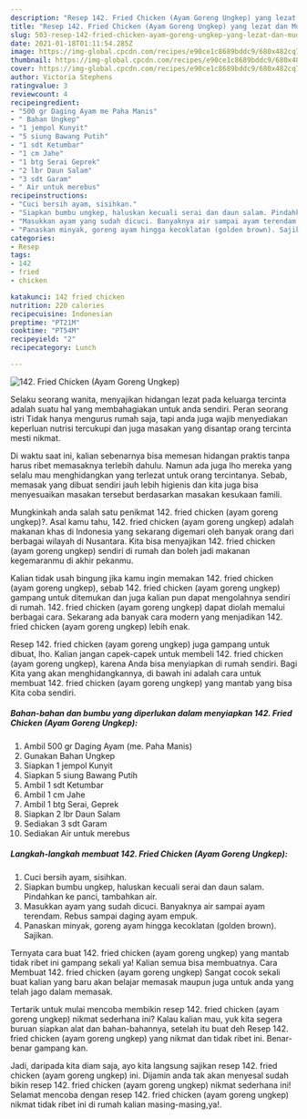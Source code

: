 ```yaml
---
description: "Resep 142. Fried Chicken (Ayam Goreng Ungkep) yang lezat dan Mudah Dibuat"
title: "Resep 142. Fried Chicken (Ayam Goreng Ungkep) yang lezat dan Mudah Dibuat"
slug: 503-resep-142-fried-chicken-ayam-goreng-ungkep-yang-lezat-dan-mudah-dibuat
date: 2021-01-18T01:11:54.285Z
image: https://img-global.cpcdn.com/recipes/e90ce1c8689bddc9/680x482cq70/142-fried-chicken-ayam-goreng-ungkep-foto-resep-utama.jpg
thumbnail: https://img-global.cpcdn.com/recipes/e90ce1c8689bddc9/680x482cq70/142-fried-chicken-ayam-goreng-ungkep-foto-resep-utama.jpg
cover: https://img-global.cpcdn.com/recipes/e90ce1c8689bddc9/680x482cq70/142-fried-chicken-ayam-goreng-ungkep-foto-resep-utama.jpg
author: Victoria Stephens
ratingvalue: 3
reviewcount: 4
recipeingredient:
- "500 gr Daging Ayam me Paha Manis"
- " Bahan Ungkep"
- "1 jempol Kunyit"
- "5 siung Bawang Putih"
- "1 sdt Ketumbar"
- "1 cm Jahe"
- "1 btg Serai Geprek"
- "2 lbr Daun Salam"
- "3 sdt Garam"
- " Air untuk merebus"
recipeinstructions:
- "Cuci bersih ayam, sisihkan."
- "Siapkan bumbu ungkep, haluskan kecuali serai dan daun salam. Pindahkan ke panci, tambahkan air."
- "Masukkan ayam yang sudah dicuci. Banyaknya air sampai ayam terendam. Rebus sampai daging ayam empuk."
- "Panaskan minyak, goreng ayam hingga kecoklatan (golden brown). Sajikan."
categories:
- Resep
tags:
- 142
- fried
- chicken

katakunci: 142 fried chicken 
nutrition: 220 calories
recipecuisine: Indonesian
preptime: "PT21M"
cooktime: "PT54M"
recipeyield: "2"
recipecategory: Lunch

---
```



![142. Fried Chicken (Ayam Goreng Ungkep)](https://img-global.cpcdn.com/recipes/e90ce1c8689bddc9/680x482cq70/142-fried-chicken-ayam-goreng-ungkep-foto-resep-utama.jpg)

Selaku seorang wanita, menyajikan hidangan lezat pada keluarga tercinta adalah suatu hal yang membahagiakan untuk anda sendiri. Peran seorang istri Tidak hanya mengurus rumah saja, tapi anda juga wajib menyediakan keperluan nutrisi tercukupi dan juga masakan yang disantap orang tercinta mesti nikmat.

Di waktu  saat ini, kalian sebenarnya bisa memesan hidangan praktis tanpa harus ribet memasaknya terlebih dahulu. Namun ada juga lho mereka yang selalu mau menghidangkan yang terlezat untuk orang tercintanya. Sebab, memasak yang dibuat sendiri jauh lebih higienis dan kita juga bisa menyesuaikan masakan tersebut berdasarkan masakan kesukaan famili. 



Mungkinkah anda salah satu penikmat 142. fried chicken (ayam goreng ungkep)?. Asal kamu tahu, 142. fried chicken (ayam goreng ungkep) adalah makanan khas di Indonesia yang sekarang digemari oleh banyak orang dari berbagai wilayah di Nusantara. Kita bisa menyajikan 142. fried chicken (ayam goreng ungkep) sendiri di rumah dan boleh jadi makanan kegemaranmu di akhir pekanmu.

Kalian tidak usah bingung jika kamu ingin memakan 142. fried chicken (ayam goreng ungkep), sebab 142. fried chicken (ayam goreng ungkep) gampang untuk ditemukan dan juga kalian pun dapat mengolahnya sendiri di rumah. 142. fried chicken (ayam goreng ungkep) dapat diolah memalui berbagai cara. Sekarang ada banyak cara modern yang menjadikan 142. fried chicken (ayam goreng ungkep) lebih enak.

Resep 142. fried chicken (ayam goreng ungkep) juga gampang untuk dibuat, lho. Kalian jangan capek-capek untuk membeli 142. fried chicken (ayam goreng ungkep), karena Anda bisa menyiapkan di rumah sendiri. Bagi Kita yang akan menghidangkannya, di bawah ini adalah cara untuk membuat 142. fried chicken (ayam goreng ungkep) yang mantab yang bisa Kita coba sendiri.

<!--inarticleads1-->

##### Bahan-bahan dan bumbu yang diperlukan dalam menyiapkan 142. Fried Chicken (Ayam Goreng Ungkep):

1. Ambil 500 gr Daging Ayam (me. Paha Manis)
1. Gunakan  Bahan Ungkep
1. Siapkan 1 jempol Kunyit
1. Siapkan 5 siung Bawang Putih
1. Ambil 1 sdt Ketumbar
1. Ambil 1 cm Jahe
1. Ambil 1 btg Serai, Geprek
1. Siapkan 2 lbr Daun Salam
1. Sediakan 3 sdt Garam
1. Sediakan  Air untuk merebus




<!--inarticleads2-->

##### Langkah-langkah membuat 142. Fried Chicken (Ayam Goreng Ungkep):

1. Cuci bersih ayam, sisihkan.
1. Siapkan bumbu ungkep, haluskan kecuali serai dan daun salam. Pindahkan ke panci, tambahkan air.
1. Masukkan ayam yang sudah dicuci. Banyaknya air sampai ayam terendam. Rebus sampai daging ayam empuk.
1. Panaskan minyak, goreng ayam hingga kecoklatan (golden brown). Sajikan.




Ternyata cara buat 142. fried chicken (ayam goreng ungkep) yang mantab tidak ribet ini gampang sekali ya! Kalian semua bisa membuatnya. Cara Membuat 142. fried chicken (ayam goreng ungkep) Sangat cocok sekali buat kalian yang baru akan belajar memasak maupun juga untuk anda yang telah jago dalam memasak.

Tertarik untuk mulai mencoba membikin resep 142. fried chicken (ayam goreng ungkep) nikmat sederhana ini? Kalau kalian mau, yuk kita segera buruan siapkan alat dan bahan-bahannya, setelah itu buat deh Resep 142. fried chicken (ayam goreng ungkep) yang nikmat dan tidak ribet ini. Benar-benar gampang kan. 

Jadi, daripada kita diam saja, ayo kita langsung sajikan resep 142. fried chicken (ayam goreng ungkep) ini. Dijamin anda tak akan menyesal sudah bikin resep 142. fried chicken (ayam goreng ungkep) nikmat sederhana ini! Selamat mencoba dengan resep 142. fried chicken (ayam goreng ungkep) nikmat tidak ribet ini di rumah kalian masing-masing,ya!.


